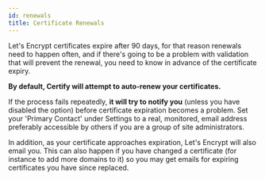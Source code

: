 ```yaml
---
id: renewals
title: Certificate Renewals
---
```


Let's Encrypt certificates expire after 90 days, for that reason renewals need to happen often, and if there's going to be a problem with validation that will prevent the renewal, you need to know in advance of the certificate expiry.

**By default, Certify will attempt to auto-renew your certificates.**

If the process fails repeatedly, **it will try to notify you** (unless you have disabled the option) before certificate expiration becomes a problem. Set your 'Primary Contact' under Settings to a real, monitored, email address preferably accessible by others if you are a group of site administrators.

In addition, as your certificate approaches expiration, Let's Encrypt will also email you. This can also happen if you have changed a certificate (for instance to add more domains to it) so you may get emails for expiring certificates you have since replaced.
